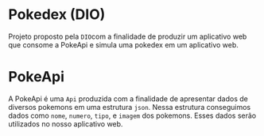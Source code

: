 # Pokedex (DIO)

Projeto proposto pela `DIO`com a finalidade de produzir um aplicativo web que consome a PokeApi e simula uma pokedex em um aplicativo web.

# PokeApi

A PokeApi é uma `Api` produzida com a finalidade de apresentar dados de diversos pokemons em uma estrutura `json`. 
Nessa estrutura conseguimos dados como `nome`, `numero`, `tipo`, e `imagem` dos pokemons. Esses dados serão utilizados no nosso aplicativo web. 

